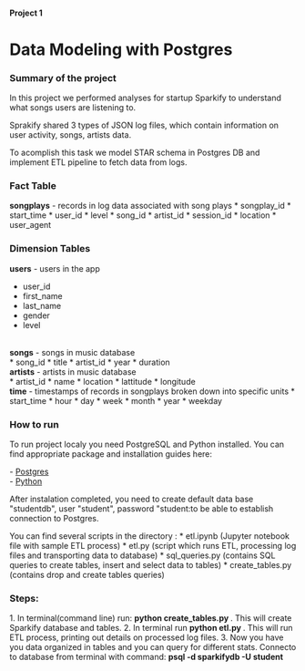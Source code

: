 <h4>Project 1</h4>
<h1>Data Modeling with Postgres</h1>

<h3>Summary of the project</h3>

<p>In this project we performed analyses for startup Sparkify to understand what songs users are listening to.</p>
<p>Sprakify shared 3 types of JSON log files, which contain information on user activity, songs, artists data.</p> 
<p>To acomplish this task we model STAR schema in Postgres DB and implement ETL pipeline to fetch data from logs. </p>

<h3> Fact Table </h3>
<b>songplays</b> - records in log data associated with song plays
* songplay_id 
* start_time 
* user_id
* level
* song_id 
* artist_id 
* session_id
* location 
* user_agent

<h3>Dimension Tables</h3>

<b>users</b>  - users in the app
* user_id 
* first_name 
* last_name 
* gender 
* level
</br>
<b>songs</b> - songs in music database</br>
* song_id 
* title 
* artist_id 
* year
* duration
</br>
<b>artists</b> - artists in music database</br>
* artist_id 
* name 
* location 
* lattitude 
* longitude
</br>
<b>time</b> - timestamps of records in songplays broken down into specific units
* start_time 
* hour 
* day 
* week 
* month 
* year 
* weekday
</br>

<h3>How to run</h3>
<p>To run project localy you need PostgreSQL and Python installed. You can find appropriate package and installation guides here: </p>
- <a href="https://www.postgresql.org/download/">Postgres</a></br>
- <a href=""https://www.python.org/downloads/>Python</a>

<p>After instalation completed, you need to create default data base "studentdb", user "student", password "student:to be able to establish connection to Postgres. </p>

<p>You can find several scripts in the directory :
* etl.ipynb (Jupyter notebook file with sample ETL process)
* etl.py (script which runs ETL, processing log files and transporting data to database)
* sql_queries.py (contains SQL queries to create tables, insert and select data to tables)
* create_tables.py (contains drop and create tables queries)
</p>

<h3>Steps:</h3> 
1. In terminal(command line) run: <b> python create_tables.py </b>. This will create Sparkify database and tables. 
2. In terminal run <b> python etl.py </b>. This will run ETL process, printing out details on processed log files. 
3. Now you have you data organized in tables and you can query for different stats. Connecto to database from terminal with command: <b>psql -d sparkifydb -U student</b>

